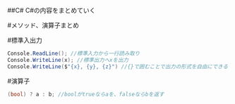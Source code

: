 ##C#
C#の内容をまとめていく

#メソッド、演算子まとめ

#標準入出力
```C#
Console.ReadLine(); //標準入力から一行読み取り
Console.WriteLine(x); //標準出力へxを出力
Console.WriteLine($"{x}, {y}, {z}") //{}で囲むことで出力の形式を自由にできる
```
#演算子
```C#
(bool) ? a : b; //boolがtrueならaを、falseならbを返す
```


